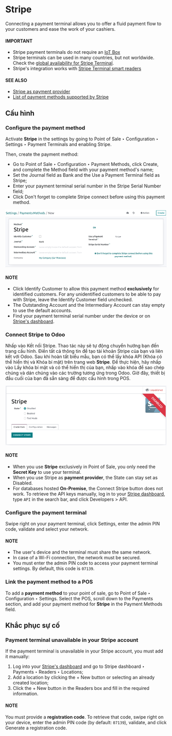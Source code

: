 # Stripe

Connecting a payment terminal allows you to offer a fluid payment flow to your customers and ease
the work of your cashiers.

#### IMPORTANT
- Stripe payment terminals do not require an [IoT Box](../../../../general/iot.md)
- Stripe terminals can be used in many countries, but not worldwide. Check the [global
  availability for Stripe Terminal](https://support.stripe.com/questions/global-availability-for-stripe-terminal).
- Stripe's integration works with [Stripe Terminal smart readers](https://docs.stripe.com/terminal/smart-readers)

#### SEE ALSO
- [Stripe as payment provider](../../../../finance/payment_providers/stripe.md)
- [List of payment methods supported by Stripe](https://stripe.com/payments/payment-methods)

## Cấu hình

### Configure the payment method

Activate **Stripe** in the settings by going to Point of Sale ‣ Configuration ‣
Settings ‣ Payment Terminals and enabling Stripe.

Then, create the payment method:

- Go to Point of Sale ‣ Configuration ‣ Payment Methods, click
  Create, and complete the Method field with your payment method's name;
- Set the Journal field as Bank and the Use a Payment Terminal
  field as Stripe;
- Enter your payment terminal serial number in the Stripe Serial Number field;
- Click Don't forget to complete Stripe connect before using this payment method.

![payment method creation form](stripe/create-method-stripe.png)

#### NOTE
- Click Identify Customer to allow this payment method **exclusively** for identified
  customers. For any unidentified customers to be able to pay with Stripe, leave the
  Identify Customer field unchecked.
- The Outstanding Account and the Intermediary Account can stay empty to
  use the default accounts.
- Find your payment terminal serial number under the device or on [Stripe's dashboard](https://dashboard.stripe.com).

### Connect Stripe to Odoo

Nhấp vào Kết nối Stripe. Thao tác này sẽ tự động chuyển hướng bạn đến trang cấu hình. Điền tất cả thông tin để tạo tài khoản Stripe của bạn và liên kết với Odoo. Sau khi hoàn tất biểu mẫu, bạn có thể lấy khóa API (Khóa có thể hiển thị và Khóa bí mật) trên trang web **Stripe**. Để thực hiện, hãy nhấp vào Lấy khóa bí mật và có thể hiển thị của bạn, nhấp vào khóa để sao chép chúng và dán chúng vào các trường tương ứng trong Odoo. Giờ đây, thiết bị đầu cuối của bạn đã sẵn sàng để được cấu hình trong POS.

![stripe connection form](stripe/stripe-connect.png)

#### NOTE
- When you use **Stripe** exclusively in Point of Sale, you only need the **Secret Key** to use
  your terminal.
- When you use Stripe as **payment provider**, the State can stay set as
  Disabled.
- For databases hosted **On-Premise**, the Connect Stripe button does not work. To
  retrieve the API keys manually, log in to your [Stripe dashboard](https://dashboard.stripe.com), type `API` in the search bar, and click
  Developers > API.

### Configure the payment terminal

Swipe right on your payment terminal, click Settings, enter the admin PIN code, validate
and select your network.

#### NOTE
- The user's device and the terminal must share the same network.
- In case of a Wi-Fi connection, the network must be secured.
- You must enter the admin PIN code to access your payment terminal settings. By default, this
  code is `07139`.

### Link the payment method to a POS

To add a **payment method** to your point of sale, go to Point of Sale ‣
Configuration ‣ Settings. Select the POS, scroll down to the Payments section, and
add your payment method for **Stripe** in the Payment Methods field.

## Khắc phục sự cố

### Payment terminal unavailable in your Stripe account

If the payment terminal is unavailable in your Stripe account, you must add it manually:

1. Log into your [Stripe's dashboard](https://dashboard.stripe.com) and go to
   Stripe dashboard ‣ Payments ‣ Readers ‣ Locations;
2. Add a location by clicking the + New button or selecting an already created location;
3. Click the + New button in the Readers box and fill in the required
   information.

#### NOTE
You must provide a **registration code**. To retrieve that code, swipe right on your device,
enter the admin PIN code (by default: `07139`), validate, and click Generate a
registration code.
